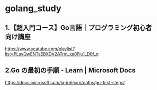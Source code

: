 # golang_study

## 1.【超入門コース】Go言語｜プログラミング初心者向け講座  
https://www.youtube.com/playlist?list=PLavQwENTsEBXDV2ATrm_xe0Fju1_D0f_q

## 2.Go の最初の手順 - Learn | Microsoft Docs
https://docs.microsoft.com/ja-jp/learn/paths/go-first-steps/